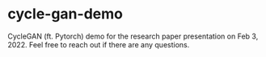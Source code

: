 # cycle-gan-demo

CycleGAN (ft. Pytorch) demo for the research paper presentation on Feb 3, 2022. Feel free to reach out if there are any questions. 
